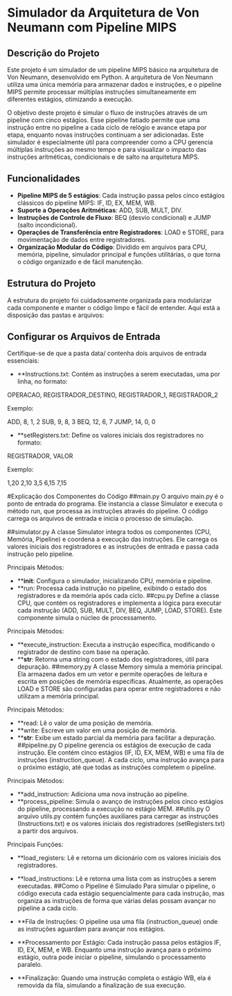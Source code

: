 # Simulador da Arquitetura de Von Neumann com Pipeline MIPS

## Descrição do Projeto
Este projeto é um simulador de um pipeline MIPS básico na arquitetura de Von Neumann, desenvolvido em Python. A arquitetura de Von Neumann utiliza uma única memória para armazenar dados e instruções, e o pipeline MIPS permite processar múltiplas instruções simultaneamente em diferentes estágios, otimizando a execução.

O objetivo deste projeto é simular o fluxo de instruções através de um pipeline com cinco estágios. Esse pipeline fatiado permite que uma instrução entre no pipeline a cada ciclo de relógio e avance etapa por etapa, enquanto novas instruções continuam a ser adicionadas. Este simulador é especialmente útil para compreender como a CPU gerencia múltiplas instruções ao mesmo tempo e para visualizar o impacto das instruções aritméticas, condicionais e de salto na arquitetura MIPS.

## Funcionalidades
- **Pipeline MIPS de 5 estágios**: Cada instrução passa pelos cinco estágios clássicos do pipeline MIPS: IF, ID, EX, MEM, WB.
- **Suporte a Operações Aritméticas**: ADD, SUB, MULT, DIV.
- **Instruções de Controle de Fluxo**: BEQ (desvio condicional) e JUMP (salto incondicional).
- **Operações de Transferência entre Registradores**: LOAD e STORE, para movimentação de dados entre registradores.
- **Organização Modular do Código**: Dividido em arquivos para CPU, memória, pipeline, simulador principal e funções utilitárias, o que torna o código organizado e de fácil manutenção.

## Estrutura do Projeto
A estrutura do projeto foi cuidadosamente organizada para modularizar cada componente e manter o código limpo e fácil de entender. Aqui está a disposição das pastas e arquivos:

 

## Configurar os Arquivos de Entrada
Certifique-se de que a pasta data/ contenha dois arquivos de entrada essenciais:
- **Instructions.txt: Contém as instruções a serem executadas, uma por linha, no formato:

OPERACAO, REGISTRADOR_DESTINO, REGISTRADOR_1, REGISTRADOR_2

Exemplo:

ADD, 8, 1, 2
SUB, 9, 8, 3
BEQ, 12, 6, 7
JUMP, 14, 0, 0

- **setRegisters.txt: Define os valores iniciais dos registradores no formato:

REGISTRADOR, VALOR

Exemplo:

1,20
2,10
3,5
6,15
7,15


#Explicação dos Componentes do Código
##main.py
O arquivo main.py é o ponto de entrada do programa. Ele instancia a classe Simulator e executa o método run, que processa as instruções através do pipeline. O código carrega os arquivos de entrada e inicia o processo de simulação.

##simulator.py
A classe Simulator integra todos os componentes (CPU, Memória, Pipeline) e coordena a execução das instruções. Ele carrega os valores iniciais dos registradores e as instruções de entrada e passa cada instrução pelo pipeline.

Principais Métodos:

- **__init__: Configura o simulador, inicializando CPU, memória e pipeline.
- **run: Processa cada instrução no pipeline, exibindo o estado dos registradores e da memória após cada ciclo.
##cpu.py
Define a classe CPU, que contém os registradores e implementa a lógica para executar cada instrução (ADD, SUB, MULT, DIV, BEQ, JUMP, LOAD, STORE). Este componente simula o núcleo de processamento.

Principais Métodos:

- **execute_instruction: Executa a instrução específica, modificando o registrador de destino com base na operação.
- **__str__: Retorna uma string com o estado dos registradores, útil para depuração.
##memory.py
A classe Memory simula a memória principal. Ela armazena dados em um vetor e permite operações de leitura e escrita em posições de memória específicas. Atualmente, as operações LOAD e STORE são configuradas para operar entre registradores e não utilizam a memória principal.

Principais Métodos:

- **read: Lê o valor de uma posição de memória.
- **write: Escreve um valor em uma posição de memória.
- **__str__: Exibe um estado parcial da memória para facilitar a depuração.
##pipeline.py
O pipeline gerencia os estágios de execução de cada instrução. Ele contém cinco estágios (IF, ID, EX, MEM, WB) e uma fila de instruções (instruction_queue). A cada ciclo, uma instrução avança para o próximo estágio, até que todas as instruções completem o pipeline.

Principais Métodos:

- **add_instruction: Adiciona uma nova instrução ao pipeline.
- **process_pipeline: Simula o avanço de instruções pelos cinco estágios do pipeline, processando a execução no estágio MEM.
##utils.py
O arquivo utils.py contém funções auxiliares para carregar as instruções (Instructions.txt) e os valores iniciais dos registradores (setRegisters.txt) a partir dos arquivos.

Principais Funções:

- **load_registers: Lê e retorna um dicionário com os valores iniciais dos registradores.
- **load_instructions: Lê e retorna uma lista com as instruções a serem executadas.
##Como o Pipeline é Simulado
Para simular o pipeline, o código executa cada estágio sequencialmente para cada instrução, mas organiza as instruções de forma que várias delas possam avançar no pipeline a cada ciclo.

- **Fila de Instruções: O pipeline usa uma fila (instruction_queue) onde as instruções aguardam para avançar nos estágios.
- **Processamento por Estágio: Cada instrução passa pelos estágios IF, ID, EX, MEM, e WB. Enquanto uma instrução avança para o próximo estágio, outra pode iniciar o pipeline, simulando o processamento paralelo.
- **Finalização: Quando uma instrução completa o estágio WB, ela é removida da fila, simulando a finalização de sua execução.
